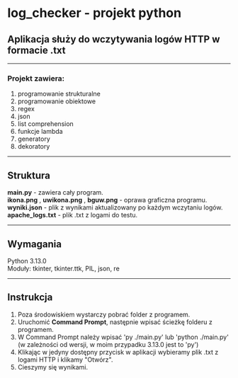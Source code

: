 ﻿# log_checker - projekt python
 
 ## Aplikacja służy do wczytywania logów HTTP w formacie .txt

***

 ### Projekt zawiera:
  1. programowanie strukturalne 
  2. programowanie obiektowe
  3. regex
  4. json
  5. list comprehension
  6. funkcje lambda
  7. generatory 
  8. dekoratory

***
## Struktura
**main.py** - zawiera cały program.
<br>**ikona.png** , **uwikona.png** , **bguw.png** - oprawa graficzna programu.
<br>**wyniki.json** - plik z wynikami aktualizowany po każdym wczytaniu logów.
<br>**apache_logs.txt** - plik .txt z logami do testu.

***
## Wymagania
Python 3.13.0
<br>Moduły: tkinter, tkinter.ttk, PIL, json, re

***
## Instrukcja
1. Poza środowiskiem wystarczy pobrać folder z programem.
2. Uruchomić **Command Prompt**, następnie wpisać ścieżkę folderu z programem.
3. W Command Prompt należy wpisać 'py ./main.py' lub 'python ./main.py' (w zależności od wersji, w moim przypadku 3.13.0 jest to 'py')
4. Klikając w jedyny dostępny przycisk w aplikacji wybieramy plik .txt z logami HTTP i klikamy "Otwórz".
5. Cieszymy się wynikami.
